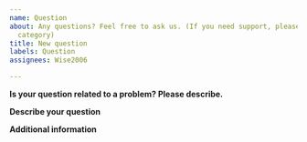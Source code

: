 ```yaml
---
name: Question
about: Any questions? Feel free to ask us. (If you need support, please view the below
  category)
title: New question
labels: Question
assignees: Wise2006

---
```


**Is your question related to a problem? Please describe.**
<!-- A clear and concise description of what the problem is. Ex. I'm always frustrated when [...] -->

**Describe your question**
<!-- A clear and concise description of what you want to know. -->

**Additional information**
<!-- Add any other info or screenshots about your question here. -->
